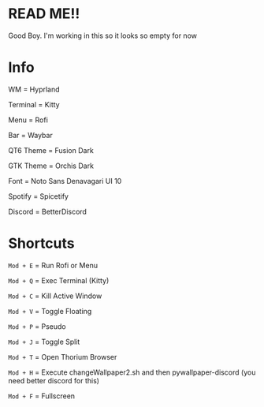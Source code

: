 # READ ME!!
Good Boy.
I'm working in this so it looks so empty for now

# Info
WM = Hyprland

Terminal = Kitty

Menu = Rofi

Bar = Waybar

QT6 Theme = Fusion Dark

GTK Theme = Orchis Dark

Font = Noto Sans Denavagari UI 10

Spotify = Spicetify

Discord = BetterDiscord



# Shortcuts

```Mod + E``` = Run Rofi or Menu 

```Mod + Q``` = Exec Terminal (Kitty)

```Mod + C``` = Kill Active Window

```Mod + V``` = Toggle Floating

```Mod + P``` = Pseudo

```Mod + J``` = Toggle Split

```Mod + T``` = Open Thorium Browser

```Mod + H``` = Execute changeWallpaper2.sh and then pywallpaper-discord (you need better discord for this)

```Mod + F``` = Fullscreen

